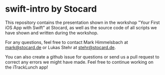# swift-intro by Stocard

This repository contains the presentation shown in the workshop "Your First iOS App with Swift" at Stocard, as well as the source code of all scripts we have shown and written during the workshop.

For any questions, feel free to contact Mark Himmelsbach at <mark@stocard.de> or Lukas Stehr at <stehr@stocard.de>.

You can also create a github issue for questions or send us a pull request to correct any errors we might have made. Feel free to continue working on the iTrackLunch app!
